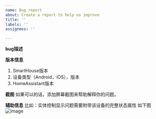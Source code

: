 ```yaml
---
name: Bug report
about: Create a report to help us improve
title: ''
labels: ''
assignees: ''

---
```


**bug描述**

**版本信息**
1. SmartHouse版本
3. 设备类型（Android，iOS），版本
2. HomeAssistant版本

**截图**
如果可以的话，添加屏幕截图来帮助解释你的问题。

**辅助信息**
比如：实体控制显示问题需要附带该设备的完整状态属性
如下图
![image](https://github.com/user-attachments/assets/de00d2c4-9781-40b8-b47d-ca5dcd2fa17c)
